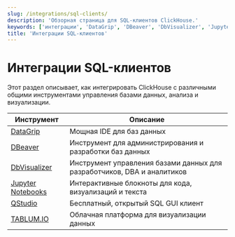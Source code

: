 ```yaml
---
slug: /integrations/sql-clients/
description: 'Обзорная страница для SQL-клиентов ClickHouse.'
keywords: ['интеграции', 'DataGrip', 'DBeaver', 'DbVisualizer', 'Jupyter Notebooks', 'QStudio', 'TABLUM.IO']
title: 'Интеграции SQL-клиентов'
---
```



# Интеграции SQL-клиентов

Этот раздел описывает, как интегрировать ClickHouse с различными общими инструментами управления базами данных, анализа и визуализации.

| Инструмент                                          | Описание                                                  |
|-----------------------------------------------------|----------------------------------------------------------|
| [DataGrip](/integrations/datagrip)          | Мощная IDE для баз данных                                |
| [DBeaver](/integrations/dbeaver)            | Инструмент для администрирования и разработки баз данных |
| [DbVisualizer](/integrations/dbvisualizer)  | Инструмент управления базами данных для разработчиков, DBA и аналитиков |
| [Jupyter Notebooks](/integrations/jupysql)  | Интерактивные блокноты для кода, визуализаций и текста  |
| [QStudio](/integrations/qstudio)            | Бесплатный, открытый SQL GUI клиент                      |
| [TABLUM.IO](/integrations/tablumio)         | Облачная платформа для визуализации данных              |
